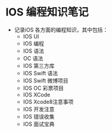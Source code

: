 # IOS 编程知识笔记

* 记录iOS 各方面的编程知识，其中包括：
	* IOS UI
	* IOS 编程
	* IOS 语法
	* OC 语法
	* IOS 第三方库
	* IOS Swift 语法
	* IOS Swift 微博项目
	* IOS OC 彩票项目
	* IOS XCode
	* IOS Xcode8注意事项
	* IOS 开发注意
	* IOS 错误收集
	* IOS 面试宝典

